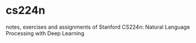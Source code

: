 # cs224n
notes, exercises and assignments of Stanford CS224n: Natural Language Processing with Deep Learning

